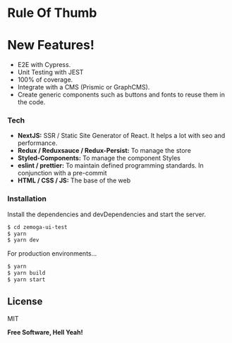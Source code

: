 # Rule Of Thumb

# New Features!
- E2E with Cypress.
- Unit Testing with JEST
- 100% of coverage.
- Integrate with a CMS (Prismic or GraphCMS).
- Create generic components such as buttons and fonts to reuse them in the code.

### Tech

* __NextJS:__ SSR / Static Site Generator of React. It helps a lot with seo and performance.
* __Redux / Reduxsauce / Redux-Persist:__ To manage the store
* __Styled-Components:__ To manage the component Styles
* __eslint / prettier:__ To maintain defined programming standards. In conjunction with a pre-commit
* __HTML / CSS / JS:__ The base of the web

### Installation

Install the dependencies and devDependencies and start the server.

```sh
$ cd zemoga-ui-test
$ yarn
$ yarn dev
```

For production environments...

```sh
$ yarn
$ yarn build
$ yarn start
```



License
----

MIT

**Free Software, Hell Yeah!**
